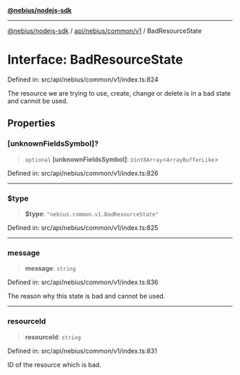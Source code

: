 [**@nebius/nodejs-sdk**](../../../../../README.md)

---

[@nebius/nodejs-sdk](../../../../../README.md) / [api/nebius/common/v1](../README.md) / BadResourceState

# Interface: BadResourceState

Defined in: src/api/nebius/common/v1/index.ts:824

The resource we are trying to use, create, change or delete is in a bad state and cannot be used.

## Properties

### \[unknownFieldsSymbol\]?

> `optional` **\[unknownFieldsSymbol\]**: `Uint8Array`\<`ArrayBufferLike`\>

Defined in: src/api/nebius/common/v1/index.ts:826

---

### $type

> **$type**: `"nebius.common.v1.BadResourceState"`

Defined in: src/api/nebius/common/v1/index.ts:825

---

### message

> **message**: `string`

Defined in: src/api/nebius/common/v1/index.ts:836

The reason why this state is bad and cannot be used.

---

### resourceId

> **resourceId**: `string`

Defined in: src/api/nebius/common/v1/index.ts:831

ID of the resource which is bad.
